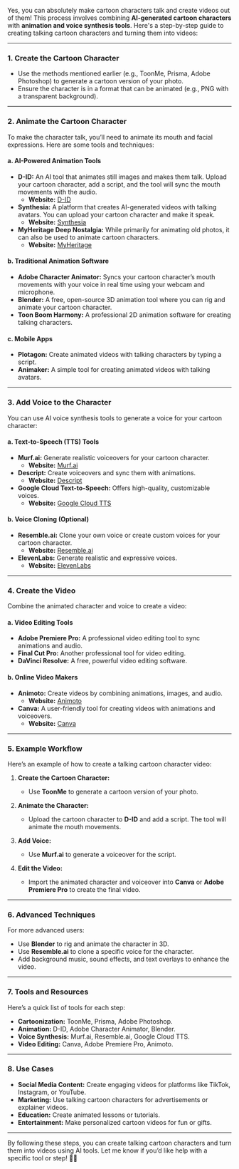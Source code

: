 Yes, you can absolutely make cartoon characters talk and create videos out of them! This process involves combining **AI-generated cartoon characters** with **animation and voice synthesis tools**. Here's a step-by-step guide to creating talking cartoon characters and turning them into videos:

---

### **1. Create the Cartoon Character**
   - Use the methods mentioned earlier (e.g., ToonMe, Prisma, Adobe Photoshop) to generate a cartoon version of your photo.
   - Ensure the character is in a format that can be animated (e.g., PNG with a transparent background).

---

### **2. Animate the Cartoon Character**
To make the character talk, you’ll need to animate its mouth and facial expressions. Here are some tools and techniques:

#### **a. AI-Powered Animation Tools**
   - **D-ID:** An AI tool that animates still images and makes them talk. Upload your cartoon character, add a script, and the tool will sync the mouth movements with the audio.
     - **Website:** [D-ID](https://www.d-id.com)
   - **Synthesia:** A platform that creates AI-generated videos with talking avatars. You can upload your cartoon character and make it speak.
     - **Website:** [Synthesia](https://www.synthesia.io)
   - **MyHeritage Deep Nostalgia:** While primarily for animating old photos, it can also be used to animate cartoon characters.
     - **Website:** [MyHeritage](https://www.myheritage.com)

#### **b. Traditional Animation Software**
   - **Adobe Character Animator:** Syncs your cartoon character’s mouth movements with your voice in real time using your webcam and microphone.
   - **Blender:** A free, open-source 3D animation tool where you can rig and animate your cartoon character.
   - **Toon Boom Harmony:** A professional 2D animation software for creating talking characters.

#### **c. Mobile Apps**
   - **Plotagon:** Create animated videos with talking characters by typing a script.
   - **Animaker:** A simple tool for creating animated videos with talking avatars.

---

### **3. Add Voice to the Character**
You can use AI voice synthesis tools to generate a voice for your cartoon character:

#### **a. Text-to-Speech (TTS) Tools**
   - **Murf.ai:** Generate realistic voiceovers for your cartoon character.
     - **Website:** [Murf.ai](https://murf.ai)
   - **Descript:** Create voiceovers and sync them with animations.
     - **Website:** [Descript](https://www.descript.com)
   - **Google Cloud Text-to-Speech:** Offers high-quality, customizable voices.
     - **Website:** [Google Cloud TTS](https://cloud.google.com/text-to-speech)

#### **b. Voice Cloning (Optional)**
   - **Resemble.ai:** Clone your own voice or create custom voices for your cartoon character.
     - **Website:** [Resemble.ai](https://www.resemble.ai)
   - **ElevenLabs:** Generate realistic and expressive voices.
     - **Website:** [ElevenLabs](https://elevenlabs.io)

---

### **4. Create the Video**
Combine the animated character and voice to create a video:

#### **a. Video Editing Tools**
   - **Adobe Premiere Pro:** A professional video editing tool to sync animations and audio.
   - **Final Cut Pro:** Another professional tool for video editing.
   - **DaVinci Resolve:** A free, powerful video editing software.

#### **b. Online Video Makers**
   - **Animoto:** Create videos by combining animations, images, and audio.
     - **Website:** [Animoto](https://animoto.com)
   - **Canva:** A user-friendly tool for creating videos with animations and voiceovers.
     - **Website:** [Canva](https://www.canva.com)

---

### **5. Example Workflow**
Here’s an example of how to create a talking cartoon character video:

1. **Create the Cartoon Character:**
   - Use **ToonMe** to generate a cartoon version of your photo.

2. **Animate the Character:**
   - Upload the cartoon character to **D-ID** and add a script. The tool will animate the mouth movements.

3. **Add Voice:**
   - Use **Murf.ai** to generate a voiceover for the script.

4. **Edit the Video:**
   - Import the animated character and voiceover into **Canva** or **Adobe Premiere Pro** to create the final video.

---

### **6. Advanced Techniques**
For more advanced users:
   - Use **Blender** to rig and animate the character in 3D.
   - Use **Resemble.ai** to clone a specific voice for the character.
   - Add background music, sound effects, and text overlays to enhance the video.

---

### **7. Tools and Resources**
Here’s a quick list of tools for each step:
   - **Cartoonization:** ToonMe, Prisma, Adobe Photoshop.
   - **Animation:** D-ID, Adobe Character Animator, Blender.
   - **Voice Synthesis:** Murf.ai, Resemble.ai, Google Cloud TTS.
   - **Video Editing:** Canva, Adobe Premiere Pro, Animoto.

---

### **8. Use Cases**
   - **Social Media Content:** Create engaging videos for platforms like TikTok, Instagram, or YouTube.
   - **Marketing:** Use talking cartoon characters for advertisements or explainer videos.
   - **Education:** Create animated lessons or tutorials.
   - **Entertainment:** Make personalized cartoon videos for fun or gifts.

---

By following these steps, you can create talking cartoon characters and turn them into videos using AI tools. Let me know if you’d like help with a specific tool or step! 🎥😊